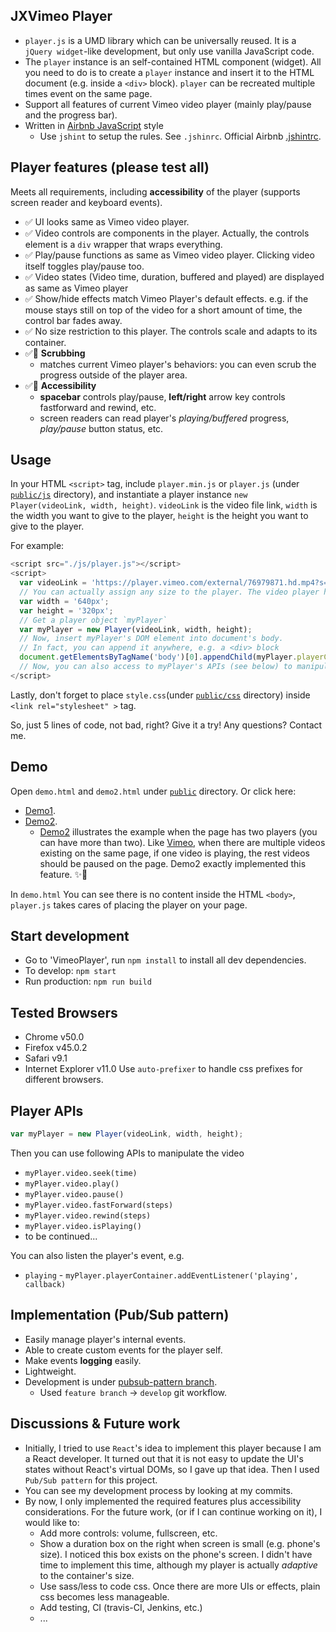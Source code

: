 ## JXVimeo Player
* `player.js` is a UMD library which can be universally reused. It is a `jQuery widget`-like development, but only use vanilla JavaScript code.
* The `player` instance is an self-contained HTML component (widget). All you need to do is to create a `player` instance and insert it to the HTML document (e.g. inside a `<div>` block). `player` can be recreated multiple times event on the same page.
* Support all features of current Vimeo video player (mainly play/pause and the progress bar).
* Written in [Airbnb JavaScript](https://github.com/airbnb/javascript) style
  * Use `jshint` to setup the rules. See `.jshinrc`. Official Airbnb [.jshintrc](https://github.com/airbnb/javascript/blob/master/linters/.jshintrc).

## Player features (please test all)
Meets all requirements, including **accessibility** of the player (supports screen reader and keyboard events).
* :white_check_mark: UI looks same as Vimeo video player.
* :white_check_mark: Video controls are components in the player. Actually, the controls element is a `div` wrapper that wraps everything.
* :white_check_mark: Play/pause functions as same as Vimeo video player. Clicking video itself toggles play/pause too.
* :white_check_mark: Video states (Video time, duration, buffered and played) are displayed as same as Vimeo player
* :white_check_mark: Show/hide effects match Vimeo Player's default effects. e.g. if the mouse stays still on top of the video for a short amount of time, the control bar fades away.
* :white_check_mark: No size restriction to this player. The controls scale and adapts to its container.
* :white_check_mark::tada: **Scrubbing**
  * matches current Vimeo player's behaviors: you can even scrub the progress outside of the player area.
* :white_check_mark::tada: **Accessibility**
  * __spacebar__ controls play/pause, __left/right__ arrow key controls fastforward and rewind, etc.
  * screen readers can read player's _playing/buffered_ progress, _play/pause_ button status, etc.

## Usage
In your HTML `<script>` tag, include `player.min.js` or `player.js` (under [`public/js`](https://github.com/jyxia/JXVimeo/tree/master/public) directory), and instantiate a player instance  `new Player(videoLink, width, height)`. `videoLink` is the video file link, `width` is the width you want to give to the player, `height` is the height you want to give to the player.

For example:
```javascript
<script src="./js/player.js"></script>
<script>
  var videoLink = 'https://player.vimeo.com/external/76979871.hd.mp4?s=700bf8f30f8f8114cc372e94c4156aaf&profile_id=113';
  // You can actually assign any size to the player. The video player has a adaptive design.
  var width = '640px';
  var height = '320px';
  // Get a player object `myPlayer`
  var myPlayer = new Player(videoLink, width, height);
  // Now, insert myPlayer's DOM element into document's body.
  // In fact, you can append it anywhere, e.g. a <div> block
  document.getElementsByTagName('body')[0].appendChild(myPlayer.playerContainer);
  // Now, you can also access to myPlayer's APIs (see below) to manipulate the video, e.g. myPlayer.play()
</script>
```

Lastly, don't forget to place `style.css`(under [`public/css`](https://github.com/jyxia/JXVimeo/tree/master/public) directory) inside `<link rel="stylesheet" >` tag.

So, just 5 lines of code, not bad, right? Give it a try! Any questions? Contact me.

## Demo
Open `demo.html` and `demo2.html` under [`public`](https://github.com/jyxia/JXVimeo/tree/master/public) directory. Or click here:
* [Demo1](http://xiajinyue.info/JXVimeo/demo.html).
* [Demo2](http://xiajinyue.info/JXVimeo/demo2.html).
  * [Demo2](http://xiajinyue.info/JXVimeo/demo2.html) illustrates the example when the page has two players (you can have more than two). Like [Vimeo](https://vimeo.com), when there are multiple videos existing on the same page, if one video is playing, the rest videos should be paused on the page. Demo2 exactly implemented this feature. :sparkles::tada:

In `demo.html` You can see there is no content inside the HTML `<body>`, `player.js` takes cares of placing the player on your page.   

## Start development
* Go to 'VimeoPlayer', run `npm install` to install all dev dependencies.
* To develop: `npm start`  
* Run production: `npm run build`

## Tested Browsers
* Chrome v50.0
* Firefox v45.0.2
* Safari v9.1
* Internet Explorer v11.0
Use `auto-prefixer` to handle css prefixes for different browsers.

## Player APIs
```javascript
var myPlayer = new Player(videoLink, width, height);
```
Then you can use following APIs to manipulate the video

* `myPlayer.video.seek(time)`
* `myPlayer.video.play()`
* `myPlayer.video.pause()`
* `myPlayer.video.fastForward(steps)`
* `myPlayer.video.rewind(steps)`
* `myPlayer.video.isPlaying()`
* to be continued...

You can also listen the player's event, e.g.

* `playing` - `myPlayer.playerContainer.addEventListener('playing', callback)`

## Implementation (Pub/Sub pattern)
* Easily manage player's internal events.
* Able to create custom events for the player self.
* Make events **logging** easily.
* Lightweight.
* Development is under [pubsub-pattern branch](https://github.com/jyxia/JXVimeo/tree/pubsub-pattern).
  * Used `feature branch` -> `develop` git workflow.

## Discussions & Future work
* Initially, I tried to use `React`'s idea to implement this player because I am a React developer. It turned out that it is not easy to update the UI's states without React's virtual DOMs, so I gave up that idea. Then I used `Pub/Sub pattern` for this project.
* You can see my development process by looking at my commits.
* By now, I only implemented the required features plus accessibility considerations. For the future work, (or if I can continue working on it), I would like to:
  * Add more controls: volume, fullscreen, etc.
  * Show a duration box on the right when screen is small (e.g. phone's size). I noticed this box exists on the phone's screen. I didn't have time to implement this time, although my player is actually *adaptive* to the container's size.
  * Use sass/less to code css. Once there are more UIs or effects, plain css becomes less manageable.
  * Add testing, CI (travis-CI, Jenkins, etc.)
  * ...
